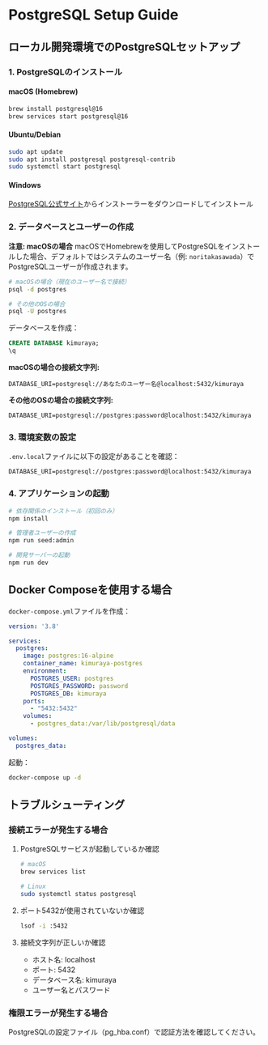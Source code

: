 # PostgreSQL Setup Guide

## ローカル開発環境でのPostgreSQLセットアップ

### 1. PostgreSQLのインストール

#### macOS (Homebrew)
```bash
brew install postgresql@16
brew services start postgresql@16
```

#### Ubuntu/Debian
```bash
sudo apt update
sudo apt install postgresql postgresql-contrib
sudo systemctl start postgresql
```

#### Windows
[PostgreSQL公式サイト](https://www.postgresql.org/download/windows/)からインストーラーをダウンロードしてインストール

### 2. データベースとユーザーの作成

**注意: macOSの場合**
macOSでHomebrewを使用してPostgreSQLをインストールした場合、デフォルトではシステムのユーザー名（例: `noritakasawada`）でPostgreSQLユーザーが作成されます。

```bash
# macOSの場合（現在のユーザー名で接続）
psql -d postgres

# その他のOSの場合
psql -U postgres
```

データベースを作成：
```sql
CREATE DATABASE kimuraya;
\q
```

**macOSの場合の接続文字列:**
```
DATABASE_URI=postgresql://あなたのユーザー名@localhost:5432/kimuraya
```

**その他のOSの場合の接続文字列:**
```
DATABASE_URI=postgresql://postgres:password@localhost:5432/kimuraya
```

### 3. 環境変数の設定

`.env.local`ファイルに以下の設定があることを確認：

```
DATABASE_URI=postgresql://postgres:password@localhost:5432/kimuraya
```

### 4. アプリケーションの起動

```bash
# 依存関係のインストール（初回のみ）
npm install

# 管理者ユーザーの作成
npm run seed:admin

# 開発サーバーの起動
npm run dev
```

## Docker Composeを使用する場合

`docker-compose.yml`ファイルを作成：

```yaml
version: '3.8'

services:
  postgres:
    image: postgres:16-alpine
    container_name: kimuraya-postgres
    environment:
      POSTGRES_USER: postgres
      POSTGRES_PASSWORD: password
      POSTGRES_DB: kimuraya
    ports:
      - "5432:5432"
    volumes:
      - postgres_data:/var/lib/postgresql/data

volumes:
  postgres_data:
```

起動：
```bash
docker-compose up -d
```

## トラブルシューティング

### 接続エラーが発生する場合

1. PostgreSQLサービスが起動しているか確認
   ```bash
   # macOS
   brew services list
   
   # Linux
   sudo systemctl status postgresql
   ```

2. ポート5432が使用されていないか確認
   ```bash
   lsof -i :5432
   ```

3. 接続文字列が正しいか確認
   - ホスト名: localhost
   - ポート: 5432
   - データベース名: kimuraya
   - ユーザー名とパスワード

### 権限エラーが発生する場合

PostgreSQLの設定ファイル（pg_hba.conf）で認証方法を確認してください。